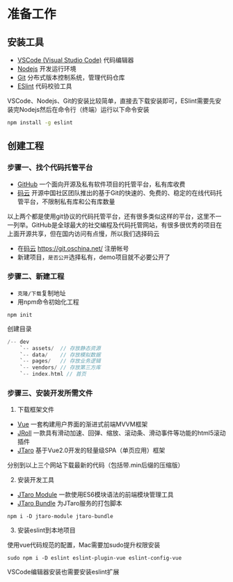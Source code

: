 # 准备工作

## 安装工具

- [VSCode (Visual Studio Code)](http://www.vscode.org/) 代码编辑器
- [Nodejs](http://nodejs.cn/) 开发运行环境
- [Git](https://git-scm.com/) 分布式版本控制系统，管理代码仓库
- [ESlint](http://eslint.org/) 代码校验工具

VSCode、Nodejs、Git的安装比较简单，直接去下载安装即可，ESlint需要先安装完Nodejs然后在命令行（终端）运行以下命令安装

```bash
npm install -g eslint
```

## 创建工程

### 步骤一、找个代码托管平台

- [GitHub](https://github.com/) 一个面向开源及私有软件项目的托管平台，私有库收费
- [码云](https://git.oschina.net/) 开源中国社区团队推出的基于Git的快速的、免费的、稳定的在线代码托管平台，不限制私有库和公有库数量

以上两个都是使用git协议的代码托管平台，还有很多类似这样的平台，这里不一一列举。GitHub是全球最大的社交编程及代码托管网站，有很多很优秀的项目在上面开源共享，但在国内访问有点慢，所以我们选择码云

- 在[码云](https://git.oschina.net/) https://git.oschina.net/ 注册帐号
- 新建项目，`是否公开`选择私有，demo项目就不必要公开了

### 步骤二、新建工程

- `克隆/下载`复制地址
- 用npm命令初始化工程

```
npm init
```

创建目录

```c
/-- dev
    `-- assets/  // 存放静态资源
    `-- data/    // 存放模拟数据
    `-- pages/   // 存放业务逻辑
    `-- vendors/ // 存放第三方库
    `-- index.html // 首页
```

### 步骤三、安装开发所需文件

1. 下载框架文件

- [Vue](http://cn.vuejs.org/v2/guide/installation.html) 一套构建用户界面的渐进式前端MVVM框架
- [JRoll](http://www.chjtx.com/JRoll/#download) 一款具有滑动加速、回弹、缩放、滚动条、滑动事件等功能的html5滚动插件
- [JTaro](http://www.chjtx.com/JTaro/) 基于Vue2.0开发的轻量级SPA（单页应用）框架

分别到以上三个网站下载最新的代码（包括带.min后缀的压缩版）

2. 安装开发工具

- [JTaro Module](https://github.com/chjtx/JTaro-Module) 一款使用ES6模块语法的前端模块管理工具
- [JTaro Bundle](https://github.com/chjtx/JTaro-Bundle) 为JTaro服务的打包脚本

```
npm i -D jtaro-module jtaro-bundle
```

3. 安装eslint到本地项目

使用vue代码规范的配置，Mac需要加sudo提升权限安装

```
sudo npm i -D eslint eslint-plugin-vue eslint-config-vue
```

VSCode编辑器安装也需要安装eslint扩展


